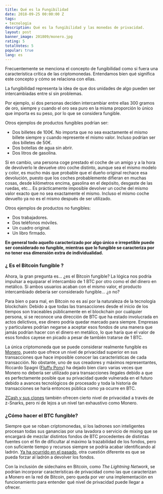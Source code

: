 ```yaml
---
title: Qué es la Fungibilidad
date: 2018-09-25 00:00:00 Z
tags:
- tecnologia
description: Qué es la fungibilidad y las monedas de privacidad.
layout: post
banner_image: 201809/monero.jpg
rating: 5
totalVotes: 5
popular: true
lang: es
---
```


Frecuentemente se menciona el concepto de fungibilidad como si fuera una característica crítica de las criptomonedas. Entendamos bien qué significa este concepto y cómo se relaciona con ellas.

<!--more-->

La fungibilidad representa la idea de que dos unidades de algo pueden ser intercambiadas entre sí sin problemas.

Por ejemplo, si dos personas deciden intercambiar entre ellas 300 gramos de oro, siempre y cuando el oro sea puro en la misma proporción lo único que importa es su peso, por lo que se considera fungible.

Otros ejemplos de productos fungibles podrían ser:
- Dos billetes de 100€. No importa que no sea exactamente el mismo billete siempre y cuando represente el mismo valor. Incluso podrían ser dos billetes de 50€.
- Dos botellas de agua sin abrir.
- Dos litros de gasolina.

Si en cambio, una persona coge prestado el coche de un amigo y a la hora de devolverlo le devuelve otro coche distinto, aunque sea el mismo modelo y color, es mucho más que probable que el dueño original rechace esa devolución, puesto que los coches probablemente difieran en muchas cosas, desde kilómetros encima, gasolina en el depósito, desgaste de las ruedas, etc... Es prácticamente imposible devolver un coche del mismo valor exacto que no sea exactamente el mismo. Incluso el mismo coche devuelto ya no es el mismo después de ser utilizado.

Otros ejemplos de productos no fungibles:
- Dos trabajadores.
- Dos teléfonos móviles.
- Un cuadro original.
- Un libro firmado.

**En general todo aquello caracterizado por algo único e irrepetible puede ser considerado no fungible, mientras que lo fungible se caracteriza por no tener esa dimensión extra de individualidad.**

### ¿ Es el Bitcoin fungible ?

Ahora, la gran pregunta es... ¿es el Bitcoin fungible? La lógica nos podría impulsar a equiparar el intercambio de 1 BTC por otro como el del dinero en metálico. Si ambos usuarios acaban con el mismo valor, el producto intercambiado debería ser considerado fungible... ¿o no?

Para bien o para mal, en Bitcoin no es así por la naturaleza de la tecnología blockchain: Debido a que todas las transacciones desde el inicio de los tiempos son traceables públicamente en el blockchain por cualquier persona, si se reconoce una dirección de BTC que ha estado involucrada en actos delictivos, ese dinero podría quedar marcado para siempre. Empresas y particulares podrían negarse a aceptar esos fondos de una manera que jamás podrían hacer con el dinero en metálico, lo que haría que el valor de esos fondos cayese en picado a pesar de también tratarse de 1 BTC.

La única criptomoneda que se puede considerar realmente fungible es [Monero](/que-es-monero/), puesto que ofrece un nivel de privacidad superior en sus transacciones que hace imposible conocer las características de cada transacción. No obstante, uno de sus creadores y máximos representantes, Riccardo Spagni (<a rel="nofollow" href="https://twitter.com/fluffypony">Fluffy Pony</a>) ha dejado bien claro varias veces que Monero no debería ser utilizado para transacciones ilegales debido a que es perfectamente posible que su privacidad quede vulnerada en el futuro debido a avances tecnológicos de procesado y toda la historia de transacciones se haría entonces pública como ya ocurre en BTC.

[ZCash y sus clones](/que-es-zcash/) también ofrecen cierto nivel de privacidad a través de z-Snarks, pero ni de lejos a un nivel tan exhaustivo como Monero.

### ¿Cómo hacer el BTC fungible?

Siempre que se roban criptomonedas, si los ladrones son inteligentes procesan todas sus ganancias por una lavadora o servicio de mixing que se encargará de mezclar distintos fondos de BTC procedentes de distintas fuentes con el fin de dificultar al máximo la trazabilidad de los fondos, pero con suficiente tiempo y recursos siempre se podría acabar identificando al ladrón. <a rel="nofollow" href="https://www.reddit.com/r/SheepMarketplace/comments/1rvlft/i_just_chased_him_through_a_bitcoin_tumbler_and/">Ya ha ocurrido en el pasado</a>, otra cuestión diferente es que se pueda forzar al ladrón a devolver los fondos.

Con la inclusión de sidechains en Bitcoin, como *The Lightning Network*, se podrían incorporar características de privacidad como las que caracterizan a Monero en la red de Bitcoin, pero queda por ver una implementación en funcionamiento para entender qué nivel de privacidad puede llegar a ofrecer.


